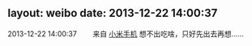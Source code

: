 layout: weibo
date: 2013-12-22 14:00:37
---
2013-12-22 14:00:37  &nbsp;&nbsp;&nbsp;&nbsp;&nbsp;&nbsp; 来自 <a href="http://app.weibo.com/t/feed/22zMnn" rel="nofollow">小米手机</a>
想不出吃啥，只好先出去再想…… ​​​
